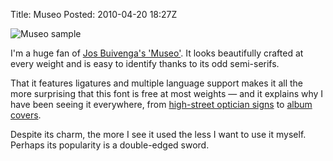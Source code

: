 Title: Museo
Posted: 2010-04-20 18:27Z

![Museo sample][museo-img]

I'm a huge fan of [Jos Buivenga's 'Museo'][museo]. It looks beautifully crafted at every weight and is easy to identify thanks to its odd semi-serifs.

That it features ligatures and multiple language support makes it all the more surprising that this font is free at most weights &mdash; and it explains why I have been seeing it everywhere, from [high-street optician signs][black-lizars] to [album covers][museo-hits].

Despite its charm, the more I see it used the less I want to use it myself. Perhaps its popularity is a double-edged sword.

  [museo]:        http://www.josbuivenga.demon.nl/museo.html
  [museo-img]:    http://static.paulboxley.com/museo/Museo.png
  [black-lizars]: http://www.blackandlizars.com/
  [museo-hits]:   http://static.paulboxley.com/museo/museo-urban-hits.jpg
  